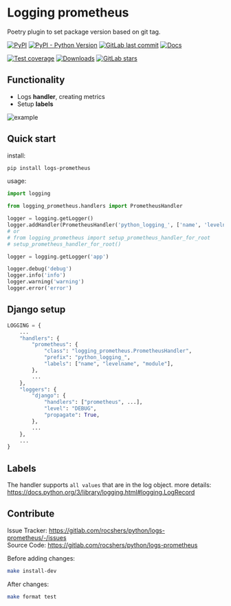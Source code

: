 # Logging prometheus

Poetry plugin to set package version based on git tag.

[![PyPI](https://img.shields.io/pypi/v/logs-prometheus)](https://pypi.org/project/logs-prometheus/)
[![PyPI - Python Version](https://img.shields.io/pypi/pyversions/logs-prometheus)](https://pypi.org/project/logs-prometheus/)
[![GitLab last commit](https://img.shields.io/gitlab/last-commit/rocshers/python/logs-prometheus)](https://gitlab.com/rocshers/python/logs-prometheus)
[![Docs](https://img.shields.io/badge/docs-exist-blue)](https://rocshers.gitlab.io/python/logs-prometheus/)

[![Test coverage](https://codecov.io/gitlab/rocshers:python/logs-prometheus/graph/badge.svg?token=3C6SLDPHUC)](https://codecov.io/gitlab/rocshers:python/logs-prometheus)
[![Downloads](https://static.pepy.tech/badge/logs-prometheus)](https://pepy.tech/project/logs-prometheus)
[![GitLab stars](https://img.shields.io/gitlab/stars/rocshers/python/logs-prometheus)](https://gitlab.com/rocshers/python/logs-prometheus)

## Functionality

- Logs **handler**, creating metrics
- Setup **labels**

![example](https://gitlab.com/rocshers/python/logs-prometheus/-/raw/main/docs/grafana_example.png)

## Quick start

install:

```bash
pip install logs-prometheus
```

usage:

```python
import logging

from logging_prometheus.handlers import PrometheusHandler

logger = logging.getLogger()
logger.addHandler(PrometheusHandler('python_logging_', ['name', 'levelname', 'module']))
# or
# from logging_prometheus import setup_prometheus_handler_for_root
# setup_prometheus_handler_for_root()

logger = logging.getLogger('app')

logger.debug('debug')
logger.info('info')
logger.warning('warning')
logger.error('error')
```

## Django setup

```python
LOGGING = {
    ...
    "handlers": {
        "prometheus": {
            "class": "logging_prometheus.PrometheusHandler",
            "prefix": "python_logging_",
            "labels": ["name", "levelname", "module"],
        },
        ...
    },
    "loggers": {
        "django": {
            "handlers": ["prometheus", ...],
            "level": "DEBUG",
            "propagate": True,
        },
        ...
    },
    ...
}
```

## Labels

The handler supports `all values` that are in the log object. more details: <https://docs.python.org/3/library/logging.html#logging.LogRecord>

## Contribute

Issue Tracker: <https://gitlab.com/rocshers/python/logs-prometheus/-/issues>  
Source Code: <https://gitlab.com/rocshers/python/logs-prometheus>

Before adding changes:

```bash
make install-dev
```

After changes:

```bash
make format test
```
